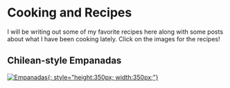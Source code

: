 # Cooking and Recipes
I will be writing out some of my favorite recipes here along with some posts about what I have been cooking lately. Click on the images for the recipes!


## Chilean-style Empanadas
[![Empanadas](./media/empanadas.png){: style="height:350px; width:350px;"}](./recipes/empanadas.md "Empanadas")
